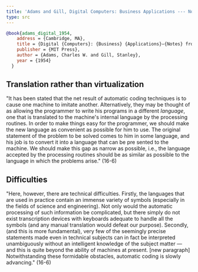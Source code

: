 ```yaml
---
title: 'Adams and Gill, Digital Computers: Business Applications --- Notes from a Special Summer Program' (1954)
type: src
---
```


```bibtex
@book{adams_digital_1954,
	address = {Cambridge, MA},
	title = {Digital {Computers}: {Business} {Applications}—{Notes} from a {Special} {Summer} {Program}},
	publisher = {MIT Press},
	author = {Adams, Charles W. and Gill, Stanley},
	year = {1954}
  }
```

## Translation rather than virtualization

"It has been stated that the net result of automatic coding techniques is to cause one machine to imitate another. Alternatively, they may be thought of as allowing the programmer to write his programs in a different *language*, one that is translated to the machine's internal language by the processing routines. In order to make things easy for the programmer, we should make the new language as convenient as possible for him to use. The original statement of the problem to be solved comes to him in some language, and his job is to convert it into a language that can be pre sented to the machine. We should make this gap as narrow as possible, i.e., the language accepted by the processing routines should be as similar as possible to the language in which the problems arise." (16-6)

## Difficulties

"Here, however, there are technical difficulties. Firstly, the languages that are used in practice contain an immense variety of symbols (especially in the fields of science and engineering). Not only would the automatic processing of such information be complicated, but there simply do not exist transcription devices with keyboards adequate to handle all the symbols (and any manual translation would defeat our purpose). Secondly, (and this is more fundamental), very few of the seemingly precise statements made even in technical subjects can in fact be interpreted unambiguously without an intelligent knowledge of the subject matter — and this is quite beyond the ability of machines at present. [new paragraph] Notwithstanding these formidable obstacles, automatic coding is slowly advancing." (16-6)
